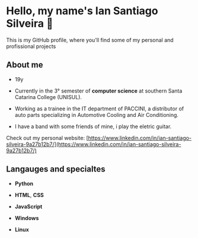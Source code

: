 # Hello, my name's Ian Santiago Silveira 🤟

This is my GitHub profile, where you'll find some of my personal and profissional projects

## About me

- 19y

- Currently in the 3° semester of **computer science** at southern Santa Catarina College (UNISUL).

- Working as a trainee in the IT department of PACCINI, a distributor of auto parts specializing in Automotive Cooling and Air Conditioning.

- I have a band with some friends of mine, i  play the eletric guitar.

Check out my personal website: [https://www.linkedin.com/in/ian-santiago-silveira-9a27b12b7/](https://www.linkedin.com/in/ian-santiago-silveira-9a27b12b7/)

## Langauges and specialtes

- **Python** 

- **HTML**, **CSS**

- **JavaScript**

- **Windows**

- **Linux**

